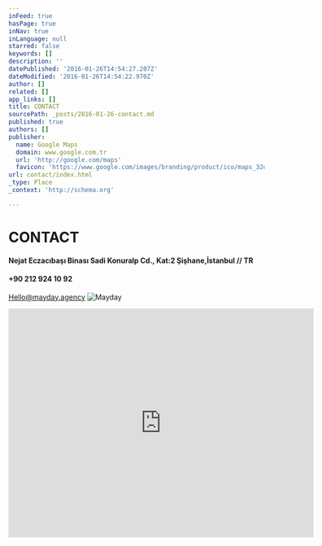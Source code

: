 ```yaml
---
inFeed: true
hasPage: true
inNav: true
inLanguage: null
starred: false
keywords: []
description: ''
datePublished: '2016-01-26T14:54:27.207Z'
dateModified: '2016-01-26T14:54:22.970Z'
author: []
related: []
app_links: []
title: CONTACT
sourcePath: _posts/2016-01-26-contact.md
published: true
authors: []
publisher:
  name: Google Maps
  domain: www.google.com.tr
  url: 'http://google.com/maps'
  favicon: 'https://www.google.com/images/branding/product/ico/maps_32dp.ico'
url: contact/index.html
_type: Place
_context: 'http://schema.org'

---
```

# CONTACT

#### Nejat Eczacıbaşı Binası Sadi Konuralp Cd., Kat:2 Şişhane,İstanbul // TR

#### +90 212 924 10 92

Hello@mayday.agency
![Mayday](https://the-grid-user-content.s3-us-west-2.amazonaws.com/1c4c9b34-d29d-4775-9047-9bddd42cbb80.png)

<iframe src="https://cdn.embedly.com/widgets/media.html?src=https%3A%2F%2Fwww.google.com%2Fmaps%2Fembed%2Fv1%2Fplace%3Fcenter%3D41.0283706%252C28.9717503%26key%3DAIzaSyBctFF2JCjitURssT91Am-_ZWMzRaYBm4Q%26zoom%3D13%26q%3D%25C4%25B0KSV%2BNejat%2BEczac%25C4%25B1ba%25C5%259F%25C4%25B1%2BBinas%25C4%25B1&amp;url=https%3A%2F%2Fwww.google.com.tr%2Fmaps%2Fplace%2F%25C4%25B0KSV%2BNejat%2BEczac%25C4%25B1ba%25C5%259F%25C4%25B1%2BBinas%25C4%25B1%2F%4041.0283706%2C28.9717503%2C13z%2Fdata%3D%214m12%211m9%214m8%211m0%211m6%211m2%211s0x14cab9e6ca53df5f%3A0xbf33d3e291e21aa6%212zxLBLU1YgTmVqYXQgRWN6YWPEsWJhxZ_EsSBCaW5hc8SxLCBTYWRpIEtvbnVyYWxwIENkLiwgMzQ0MzMsIFR1cmtleQ%212m2%211d28.9719294%212d41.0284077%213m1%211s0x14cab9e6ca53df5f%3A0xbf33d3e291e21aa6%216m1%211e1%3Fhl%3Den%26dg%3Ddbrw%26newdg%3D1&amp;image=http%3A%2F%2Fmaps-api-ssl.google.com%2Fmaps%2Fapi%2Fstaticmap%3Fcenter%3D41.0283706%2C28.9717503%26zoom%3D15%26size%3D250x250%26sensor%3Dfalse&amp;key=b7d04c9b404c499eba89ee7072e1c4f7&amp;type=text%2Fhtml&amp;schema=google" width="600" height="450" scrolling="no" frameborder="0" allowfullscreen="allowfullscreen" style=""></iframe>
